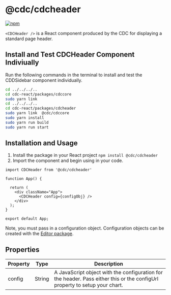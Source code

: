 # @cdc/cdcheader

[![npm](https://img.shields.io/npm/v/@cdc/cdcheader)](https://www.npmjs.com/package/@cdc/cdcheader)

`<CDCHeader />` is a React component produced by the CDC for displaying a standard page header.  

## Install and Test CDCHeader Component Indiviually

Run the following commands in the terminal to install and test the CDDSidebar component individually.

```sh
cd ../../../..
cd cdc-react/packages/cdccore
sudo yarn link
cd ../../../..
cd cdc-react/packages/cdcheader
sudo yarn link  @cdc/cdccore
sudo yarn install
sudo yarn run build
sudo yarn run start
```

## Installation and Usage

1. Install the package in your React project `npm install @cdc/cdcheader`
2. Import the component and begin using in your code.

```JSX
import CDCHeader from '@cdc/cdcheader'

function App() {

  return (
    <div className="App">
      <CDCHeader config={configObj} />
    </div>
  );
}

export default App;
```

Note, you must pass in a configuration object. Configuration objects can be created with the [Editor package](https://github.com/CDCgov/cdc-open-viz/tree/main/packages/editor).

## Properties

| Property | Type   | Description                                                                                                                      |
| -------- | ------ | -------------------------------------------------------------------------------------------------------------------------------- |
| config   | String | A JavaScript object with the configuration for the header. Pass either this or the configUrl property to setup your chart. |
